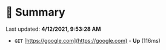 # 📖 Summary
Last updated: **4/12/2021, 9:53:28 AM**

- `GET` [https://google.com](https://google.com) - **Up** (116ms)
